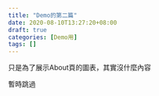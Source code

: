 ```yaml
---
title: "Demo的第二篇"
date: 2020-08-10T13:27:20+08:00
draft: true
categories: [Demo用]
tags: []
---
```

只是為了展示About頁的圖表，其實沒什麼內容
<!--more-->
暫時跳過
